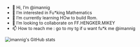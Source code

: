 - 👋 Hi, I’m @imannig
- 👀 I’m interested in Fu*king Mathematics
- 🌱 I’m currently learning HOw to build Rom.
- 💞️ I’m looking to collaborate on FF.HENGKER.MIKEY
- 📫 How to reach me : go to my tg if u want fu*k me @imannig

![imannig's GitHub stats](https://github-readme-stats.vercel.app/api?username=imannig&show_icons=true&theme=tokyonight)
<!---
imannig/imannig is a ✨ special ✨ repository because its `README.md` (this file) appears on your GitHub profile.
You can click the Preview link to take a look at your changes.
--->
